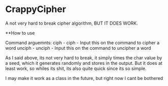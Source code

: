 # CrappyCipher
A not very hard to break cipher algorithm, BUT IT DOES WORK.

**How to use

Command arguemnts:
  ciph - ciph <string> - Input this on the command to cipher a word
  unciph - unciph <cipher> - Input this on the command to uncipher a word
  
As I said above, its not very hard to break, it simply times the char value by a seed, which it generates randomly and stores in the output.
But it does at least work, so whiles its shit, its also quite quick since its so simple.

I may make it work as a class in the future, but right now I cant be bothered
